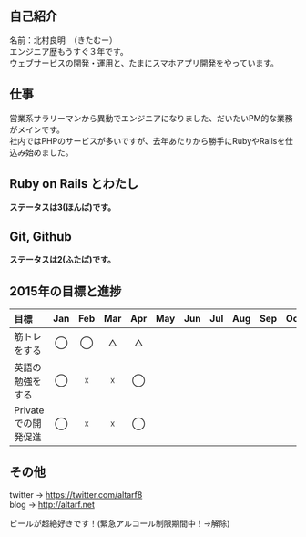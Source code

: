 ## 自己紹介
名前：北村良明　（きたむー）  
エンジニア歴もうすぐ３年です。  
ウェブサービスの開発・運用と、たまにスマホアプリ開発をやっています。  

## 仕事
営業系サラリーマンから異動でエンジニアになりました、だいたいPM的な業務がメインです。  
社内ではPHPのサービスが多いですが、去年あたりから勝手にRubyやRailsを仕込み始めました。  

## Ruby on Rails とわたし
__ステータスは3(ほんば)です。__    

## Git, Github
__ステータスは2(ふたば)です。__  

## 2015年の目標と進捗
|            目標           | Jan | Feb | Mar | Apr | May | Jun | Jul | Aug | Sep | Oct | Nov | Dec |
|:-------------------------|:---:|:---:|:---:|:---:|:---:|:---:|:---:|:---:|:---:|:---:|:---:|:---:|
|筋トレをする| ◯ | ◯ | △ | △ | 
|英語の勉強をする| ◯ | ☓ | ☓ | ◯ |
|Privateでの開発促進| ◯ | ☓ | ☓ | ◯ | 

## その他
twitter -> https://twitter.com/altarf8  
blog -> http://altarf.net  
  
ビールが超絶好きです！(緊急アルコール制限期間中！→解除)   
